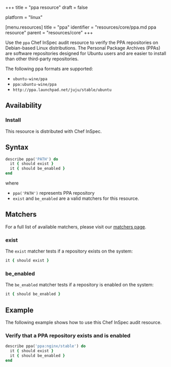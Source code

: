 +++
title = "ppa resource"
draft = false

platform = "linux"

[menu.resources]
    title = "ppa"
    identifier = "resources/core/ppa.md ppa resource"
    parent = "resources/core"
+++

Use the `ppa` Chef InSpec audit resource to verify the PPA repositories on Debian-based Linux distributions. The Personal Package Archives (PPAs) are software repositories designed for Ubuntu users and are easier to install than other third-party repositories.

The following ppa formats are supported:

- `ubuntu-wine/ppa`
- `ppa:ubuntu-wine/ppa`
- `http://ppa.launchpad.net/juju/stable/ubuntu`

## Availability

### Install

This resource is distributed with Chef InSpec.

## Syntax

```ruby
describe ppa('PATH') do
  it { should exist }
  it { should be_enabled }
end
```

where

- `ppa('PATH')` represents PPA repository
- `exist` and `be_enabled` are a valid matchers for this resource.

## Matchers

For a full list of available matchers, please visit our [matchers page](https://docs.chef.io/inspec/matchers/).

### exist

The `exist` matcher tests if a repository exists on the system:

```ruby
it { should exist }
```

### be_enabled

The `be_enabled` matcher tests if a repository is enabled on the system:

```ruby
it { should be_enabled }
```

## Example

The following example shows how to use this Chef InSpec audit resource.

### Verify that a PPA repository exists and is enabled

```ruby
describe ppa('ppa:nginx/stable') do
  it { should exist }
  it { should be_enabled }
end
```
